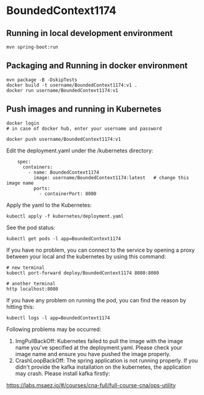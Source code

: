 # BoundedContext1174

## Running in local development environment

```
mvn spring-boot:run
```

## Packaging and Running in docker environment

```
mvn package -B -DskipTests
docker build -t username/BoundedContext1174:v1 .
docker run username/BoundedContext1174:v1
```

## Push images and running in Kubernetes

```
docker login 
# in case of docker hub, enter your username and password

docker push username/BoundedContext1174:v1
```

Edit the deployment.yaml under the /kubernetes directory:
```
    spec:
      containers:
        - name: BoundedContext1174
          image: username/BoundedContext1174:latest   # change this image name
          ports:
            - containerPort: 8080

```

Apply the yaml to the Kubernetes:
```
kubectl apply -f kubernetes/deployment.yaml
```

See the pod status:
```
kubectl get pods -l app=BoundedContext1174
```

If you have no problem, you can connect to the service by opening a proxy between your local and the kubernetes by using this command:
```
# new terminal
kubectl port-forward deploy/BoundedContext1174 8080:8080

# another terminal
http localhost:8080
```

If you have any problem on running the pod, you can find the reason by hitting this:
```
kubectl logs -l app=BoundedContext1174
```

Following problems may be occurred:

1. ImgPullBackOff:  Kubernetes failed to pull the image with the image name you've specified at the deployment.yaml. Please check your image name and ensure you have pushed the image properly.
1. CrashLoopBackOff: The spring application is not running properly. If you didn't provide the kafka installation on the kubernetes, the application may crash. Please install kafka firstly:

https://labs.msaez.io/#/courses/cna-full/full-course-cna/ops-utility

